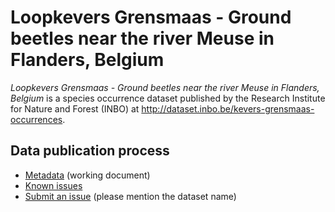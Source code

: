 # Loopkevers Grensmaas - Ground beetles near the river Meuse in Flanders, Belgium

*Loopkevers Grensmaas - Ground beetles near the river Meuse in Flanders, Belgium* is a species occurrence dataset published by the Research Institute for Nature and Forest (INBO) at http://dataset.inbo.be/kevers-grensmaas-occurrences.

## Data publication process

* [Metadata](metadata.md) (working document)
* [Known issues](https://github.com/LifeWatchINBO/data-publication/labels/kevers-grensmaas-occurrences)
* [Submit an issue](https://github.com/LifeWatchINBO/data-publication/issues/new) (please mention the dataset name)
